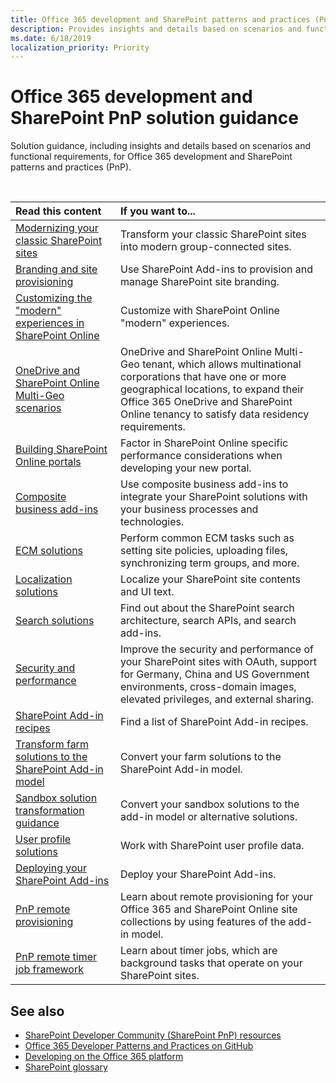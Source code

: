 ```yaml
---
title: Office 365 development and SharePoint patterns and practices (PnP) solution guidance
description: Provides insights and details based on scenarios and functional requirements.
ms.date: 6/18/2019
localization_priority: Priority
---
```


# Office 365 development and SharePoint PnP solution guidance

Solution guidance, including insights and details based on scenarios and functional requirements, for Office 365 development and SharePoint patterns and practices (PnP). 

<br/>

|Read this content|If you want to...|
|:-----|:-----|
|[Modernizing your classic SharePoint sites](../transform/modernize-classic-sites.md)|Transform your classic SharePoint sites into modern group-connected sites.|
|[Branding and site provisioning](Branding-and-site-provisioning-solutions-for-SharePoint.md)|Use SharePoint Add-ins to provision and manage SharePoint site branding.|
|[Customizing the "modern" experiences in SharePoint Online](modern-experience-customizations.md)|Customize with SharePoint Online "modern" experiences.|
|[OneDrive and SharePoint Online Multi-Geo scenarios](multigeo-introduction.md)| OneDrive and SharePoint Online Multi-Geo tenant, which allows multinational corporations that have one or more geographical locations, to expand their Office 365 OneDrive and SharePoint Online tenancy to satisfy data residency requirements.|
|[Building SharePoint Online portals](portal-overview.md) |Factor in SharePoint Online specific performance considerations when developing your new portal. |
|[Composite business add-ins](composite-business-apps-for-sharepoint.md)|Use composite business add-ins to integrate your SharePoint solutions with your business processes and technologies. |
|[ECM solutions](enterprise-content-management-solutions-for-sharepoint.md)|Perform common ECM tasks such as setting site policies, uploading files, synchronizing term groups, and more.|
|[Localization solutions](localization-solutions-for-sharepoint.md)|Localize your SharePoint site contents and UI text.|
|[Search solutions](search-solutions-in-sharepoint-2013-and-sharepoint-online.md)|Find out about the SharePoint search architecture, search APIs, and search add-ins.|
|[Security and performance](security-and-performance.md)|Improve the security and performance of your SharePoint sites with OAuth, support for Germany, China and US Government environments, cross-domain images, elevated privileges, and external sharing.|
|[SharePoint Add-in recipes](sharepoint-add-in-recipes.md)|Find a list of SharePoint Add-in recipes.|
|[Transform farm solutions to the SharePoint Add-in model](Transform-farm-solutions-to-the-SharePoint-app-model.md)|Convert your farm solutions to the SharePoint Add-in model.|
|[Sandbox solution transformation guidance](sandbox-solution-transformation-guidance.md)|Convert your sandbox solutions to the add-in model or alternative solutions.|
|[User profile solutions](user-profile-solutions-for-sharepoint.md)|Work with SharePoint user profile data.|
|[Deploying your SharePoint Add-ins](deploying-your-sharepoint-add-ins.md)|Deploy your SharePoint Add-ins.|
|[PnP remote provisioning](pnp-remote-provisioning.md)|Learn about remote provisioning for your Office 365 and SharePoint Online site collections by using features of the add-in model.|
|[PnP remote timer job framework](pnp-remote-timer-job-framework.md)|Learn about timer jobs, which are background tasks that operate on your SharePoint sites.|


## See also

- [SharePoint Developer Community (SharePoint PnP) resources](../community/community.md)  
- [Office 365 Developer Patterns and Practices on GitHub](https://github.com/SharePoint/PnP)  
- [Developing on the Office 365 platform](http://msdn.microsoft.com/en-us/office/office365/howto/platform-development-overview)
- [SharePoint glossary](../general-development/sharepoint-glossary.md) 
 

